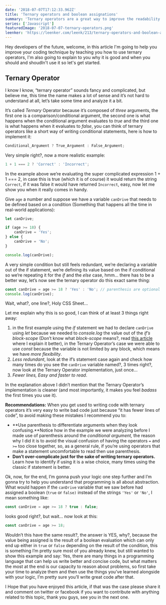 ```yaml
---
date: '2018-07-07T17:12:33.962Z'
title: 'Ternary operators and boolean assignations'
summary: 'Ternary operators are a great way to improve the readability and simplicity of your code but they can be easily misunderstood, learn more about it...'
series: ['Javascript']
featuredImage: '2018-07-07-ternary-operators.png'
leenker: 'https://leenker.com/leenk/213/ternary-operators-and-boolean-assignations'
---
```


Hey developers of the future, welcome, in this article I'm going to help you improve your coding technique by teaching you how to use ternary operators, I'm also going to explain to you why it is good and when you should and shoudln't use it so let's get started.

## Ternary Operator

I know I know, “ternary operator” sounds fancy and complicated, but believe me, this time the name makes a lot of sense and it’s not hard to understand at all, let’s take some time and analyze it a bit.

It’s called _Ternary_ Operator because it’s composed of _three_ arguments, the first one is a comparison/conditional argument, the second one is what happens when the conditional argument evaluates to _true_ and the third one is what happens when it evaluates to _false_, you can think of ternary operators like a short way of writing conditional statements, here is how to implement it:

```javascript
Conditional_Argument ? True_Argument : False_Argument;
```

Very simple right?, now a more realistic example:

```javascript
1 + 1 === 2 ? 'Correct' : 'Incorrect';
```

In the example above we’re evaluating the super complicated expression 1 + 1 === 2, in case this is true (which it is of course) it would return the string `Correct`, if it was false it would have returned `Incorrect`, easy, now let me show you when it really comes in handy.

Give `age` a number and suppose we have a variable `canDrive` that needs to be defined based on a condition (Something that happens all the time in real-world applications):

```javascript
let canDrive;

if (age >= 18) {
    canDrive = 'Yes';
} else {
    canDrive = 'No';
}

console.log(canDrive);
```

A very simple condition but still feels redundant, we’re declaring a variable out of the if statement, we’re defining its value based on the if conditional so we’re repeating it for the _if_ and the _else_ case, hmm… there has to be a better way, let’s now see the ternary operator do this exact same thing:

```javascript
const canDrive = age >= 18 ? 'Yes' : 'No'; // parenthesis are optional
console.log(canDrive);
```

Wait, what?, one line?, Holy CSS Sheet…

Let me explain why this is so good, I can think of at least 3 things right away:

1.  in the first example using the _if_ statement we had to declare `canDrive` using _let_ because we needed to _console.log_ the value out of the _if’s_ _block-scope_ (Don’t know what _block-scope_ means?, read [this article](https://enmascript.com/articles/2018/07/06/const-let-and-var) where I explain it better), in the Ternary Operator’s case we were able to use _const_ because the variable is not limited by any block, which means we have _more flexibility_.
2.  _Less redundant_, look at the if’s statement case again and check how many times do you see the `canDrive` variable named?, 3 times right?, now look at the Ternary Operator implementation, just once…
3.  _Fewer lines, Easy and faster to read_.

In the explanation above I didn’t mention that the Ternary Operator’s implementation is cleaner (and most importantly, it makes you feel _badass_ the first times you use it).

**Recommendations:** When you get used to writing code with ternary operators it’s very easy to write bad code just because “it has fewer lines of code”, to avoid making these mistakes I recommend you to:

-   **Use parenthesis to differentiate arguments when they look confusing.**Notice how in the example we were analyzing before I made use of parenthesis around the _conditional argument,_ the reason why I did it is to avoid the visual confusion of having the operators `=` and `>=` too close together, so, as a general rule, if you’re using operators that make a statement uncomfortable to read then use parenthesis.
-   **Don’t over-complicate just for the sake of writing ternary operators.** Learn how to identify if using it is a wise choice, many times using the classic if statement is better.

Ok, now, for the end, I’m gonna push your logic one step further and I’m gonna try to help you understand that programming is all about abstraction. What would happen if the `canDrive` variable that we saw before had assigned a boolean (`true` or `false)` instead of the strings `'Yes'` or `'No'`, I mean something like:

```javascript
const canDrive = age >= 18 ? true : false;
```

looks good right?, but wait… now look at this:

```javascript
const canDrive = age >= 18;
```

Wouldn’t this have the same result?, the answer is YES, why?, because the value being assigned is the result of a boolean evaluation which can only end up either in `true` or `false` depending on the result of the condition, this is something I’m pretty sure most of you already knew, but still wanted to show this example and say: Yes, there are many things in a programming language that can help us write better and concise code, but what matters the most at the end is our capacity to reason about problems, so first take your time to analyze them and then use the things you’ve learned alongside with your logic, I’m pretty sure you’ll write great code after that.

I Hope that you have enjoyed this article, if that was the case please share it and comment on twitter or facebook if you want to contribute with anything related to this topic, thank you guys, see you in the next one.

